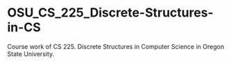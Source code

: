 # OSU_CS_225_Discrete-Structures-in-CS
Course work of CS 225. Discrete Structures in Computer Science in Oregon State University.

